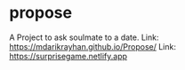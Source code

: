 # propose
A Project to ask soulmate to a date.
Link: https://mdarikrayhan.github.io/Propose/
Link: https://surprisegame.netlify.app